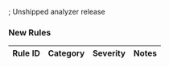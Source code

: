 ; Unshipped analyzer release
### New Rules
Rule ID | Category | Severity | Notes 
--------|----------|----------|-------
